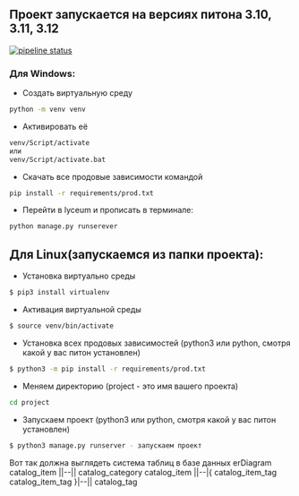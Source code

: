 ## Проект запускается на версиях питона 3.10, 3.11, 3.12
[![pipeline status](https://gitlab.crja72.ru/django/2024/spring/course/students/199562-sav1ngeorgiy-course-1112/badges/main/pipeline.svg)](https://gitlab.crja72.ru/django/2024/spring/course/students/199562-sav1ngeorgiy-course-1112/-/commits/main)

### Для Windows:
* Создать виртуальную среду
```bash
python -m venv venv
```
* Активировать её
```bash
venv/Script/activate
или
venv/Script/activate.bat
```
* Скачать все продовые зависимости командой
```bash
pip install -r requirements/prod.txt
```
* Перейти в lyceum и прописать в терминале:
```bash
python manage.py runserever
```

## Для Linux(запускаемся из папки проекта):
* Установка виртуально среды
```bash
$ pip3 install virtualenv
```
* Активация виртуальной среды
```bash
$ source venv/bin/activate
```
* Установка всех продовых зависимостей
(python3 или python, смотря какой у вас питон установлен)
```bash
$ python3 -m pip install -r requirements/prod.txt
```
* Меняем директорию
(project - это имя вашего проекта)
```bash
cd project
```
* Запускаем проект
(python3 или python, смотря какой у вас питон установлен)
```bash
$ python3 manage.py runserver - запускаем проект
```

Вот так должна выглядеть система таблиц в базе данных
erDiagram
    catalog_item ||--|| catalog_category
    catalog_item ||--|{ catalog_item_tag
    catalog_item_tag }|--|| catalog_tag
